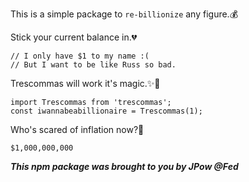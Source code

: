 This is a simple package to `re-billionize` any figure.💰

Stick your current balance in.💔
```
// I only have $1 to my name :(
// But I want to be like Russ so bad. 
```

Trescommas will work it's magic.✨💸
```
import Trescommas from 'trescommas';
const iwannabeabillionaire = Trescommas(1);
```

Who's scared of inflation now?🤑
```
$1,000,000,000
```



***This npm package was brought to you by JPow @Fed***
